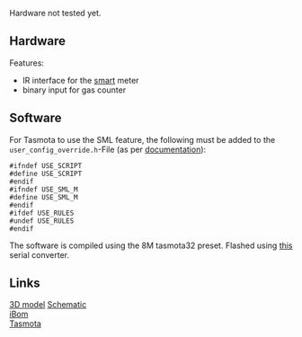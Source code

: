 Hardware not tested yet.

## Hardware
Features:
- IR interface for the [smart](https://youtu.be/aqHauk3bNFA) meter
- binary input for gas counter

## Software
For Tasmota to use the SML feature, the following must be added to the ```user_config_override.h```-File (as per [documentation](https://tasmota.github.io/docs/Smart-Meter-Interface/)):

```
#ifndef USE_SCRIPT
#define USE_SCRIPT
#endif
#ifndef USE_SML_M
#define USE_SML_M
#endif
#ifdef USE_RULES
#undef USE_RULES
#endif
```
The software is compiled using the 8M tasmota32 preset. Flashed using [this](https://github.com/FranzImsch/CP2104-M8) serial converter.

## Links
[3D model](https://a360.co/3Tq192N)
[Schematic](https://franz.science/stromzaehler/Schematic.pdf)  
[iBom](https://franz.science/stromzaehler/ibom/)  
[Tasmota](https://github.com/arendst/tasmota)